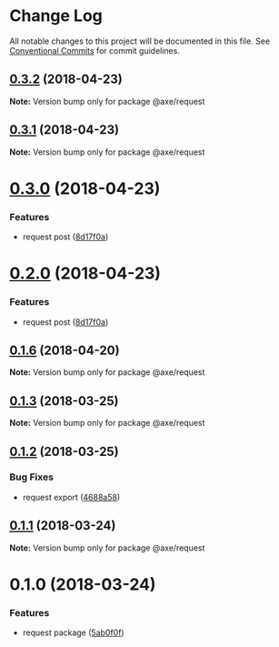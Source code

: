 # Change Log

All notable changes to this project will be documented in this file.
See [Conventional Commits](https://conventionalcommits.org) for commit guidelines.

<a name="0.3.2"></a>
## [0.3.2](https://github.com/ansenhuang/axe/compare/@axe/request@0.3.0...@axe/request@0.3.2) (2018-04-23)




**Note:** Version bump only for package @axe/request

<a name="0.3.1"></a>
## [0.3.1](https://github.com/ansenhuang/axe/compare/@axe/request@0.3.0...@axe/request@0.3.1) (2018-04-23)




**Note:** Version bump only for package @axe/request

<a name="0.3.0"></a>
# [0.3.0](https://github.com/ansenhuang/axe/compare/@axe/request@0.1.6...@axe/request@0.3.0) (2018-04-23)


### Features

* request post ([8d17f0a](https://github.com/ansenhuang/axe/commit/8d17f0a))




<a name="0.2.0"></a>
# [0.2.0](https://github.com/ansenhuang/axe/compare/@axe/request@0.1.6...@axe/request@0.2.0) (2018-04-23)


### Features

* request post ([8d17f0a](https://github.com/ansenhuang/axe/commit/8d17f0a))




<a name="0.1.6"></a>
## [0.1.6](https://github.com/ansenhuang/axe/compare/@axe/request@0.1.3...@axe/request@0.1.6) (2018-04-20)




**Note:** Version bump only for package @axe/request

<a name="0.1.3"></a>
## [0.1.3](https://github.com/ansenhuang/axe/compare/@axe/request@0.1.2...@axe/request@0.1.3) (2018-03-25)




**Note:** Version bump only for package @axe/request

<a name="0.1.2"></a>
## [0.1.2](https://github.com/ansenhuang/axe/compare/@axe/request@0.1.1...@axe/request@0.1.2) (2018-03-25)


### Bug Fixes

* request export ([4688a58](https://github.com/ansenhuang/axe/commit/4688a58))




<a name="0.1.1"></a>
## [0.1.1](https://github.com/ansenhuang/axe/compare/@axe/request@0.1.0...@axe/request@0.1.1) (2018-03-24)




**Note:** Version bump only for package @axe/request

<a name="0.1.0"></a>
# 0.1.0 (2018-03-24)


### Features

* request package ([5ab0f0f](https://github.com/ansenhuang/axe/commit/5ab0f0f))
